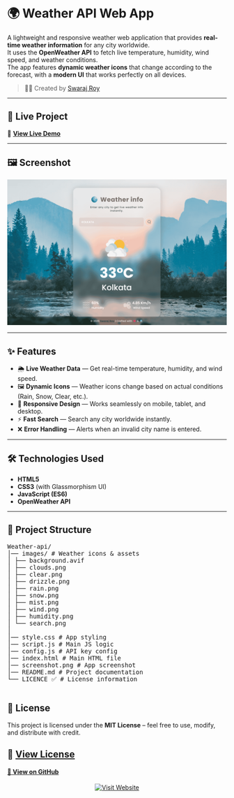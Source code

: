 # 🌍 Weather API Web App

A lightweight and responsive weather web application that provides **real-time weather information** for any city worldwide.  
It uses the **OpenWeather API** to fetch live temperature, humidity, wind speed, and weather conditions.  
The app features **dynamic weather icons** that change according to the forecast, with a **modern UI** that works perfectly on all devices.
> 🧑‍💻 Created by [Swaraj Roy](https://github.com/Swarajroy2006)

---

## 📌 Live Project
🔗 **[View Live Demo](https://lab.swaraj.ai.in/Weather-api)**  

---

## 🖼️ Screenshot
![Weather App Screenshot](screenshot.png)  


---

## ✨ Features
- 🌦 **Live Weather Data** — Get real-time temperature, humidity, and wind speed.
- 🖼 **Dynamic Icons** — Weather icons change based on actual conditions (Rain, Snow, Clear, etc.).
- 📱 **Responsive Design** — Works seamlessly on mobile, tablet, and desktop.
- ⚡ **Fast Search** — Search any city worldwide instantly.
- ❌ **Error Handling** — Alerts when an invalid city name is entered.

---

## 🛠️ Technologies Used
- **HTML5**
- **CSS3** (with Glassmorphism UI)
- **JavaScript (ES6)**
- **OpenWeather API**

---

## 📂 Project Structure
<pre>
Weather-api/
│── images/ # Weather icons & assets
│ ├── background.avif
│ ├── clouds.png
│ ├── clear.png
│ ├── drizzle.png
│ ├── rain.png
│ ├── snow.png
│ ├── mist.png
│ ├── wind.png
│ ├── humidity.png
│ └── search.png
│
│── style.css # App styling
│── script.js # Main JS logic
│── config.js # API key config
│── index.html # Main HTML file
│── screenshot.png # App screenshot
│── README.md # Project documentation
└── LICENCE ✅ # License information

</pre>

## 📝 License

This project is licensed under the **MIT License** – feel free to use, modify, and distribute with credit.

📄 [View License](LICENSE)
---
#### [🔗 View on GitHub](https://github.com/Swarajroy2006/Weather-api)

<p align="center">
  <a href="https://swaraj.ai.in" target="_blank">
    <img src="https://img.shields.io/badge/Visit%20My%20Website-Click%20Here-blue?style=for-the-badge&logo=Google-Chrome" alt="Visit Website"/>
  </a>
</p>


